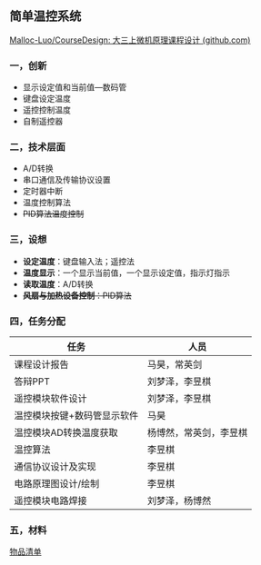 ## 简单温控系统

[Malloc-Luo/CourseDesign: 大三上微机原理课程设计 (github.com)](https://github.com/Malloc-Luo/CourseDesign)

### 一，创新

*   显示设定值和当前值—数码管
*   键盘设定温度
*   遥控控制温度
*   自制遥控器

### 二，技术层面

*   A/D转换
*   串口通信及传输协议设置
*   定时器中断
*   温度控制算法
*   ~~PID算法温度控制~~

### 三，设想

*   **设定温度**：键盘输入法；遥控法
*   **温度显示**：一个显示当前值，一个显示设定值，指示灯指示
*   **读取温度**：A/D转换
*   ~~**风扇与加热设备控制**：PID算法~~

### 四，任务分配

| 任务                        | 人员                   |
| --------------------------- | ---------------------- |
| 课程设计报告                | 马昊，常英剑           |
| 答辩PPT                     | 刘梦泽，李昱棋         |
| 遥控模块软件设计            | 刘梦泽，李昱棋         |
| 温控模块按键+数码管显示软件 | 马昊                   |
| 温控模块AD转换温度获取      | 杨博然，常英剑，李昱棋 |
| 温控算法                    | 李昱棋                 |
| 通信协议设计及实现          | 李昱棋                 |
| 电路原理图设计/绘制         | 李昱棋                 |
| 遥控模块电路焊接            | 刘梦泽，杨博然         |

### 五，材料

[物品清单](https://docs.qq.com/sheet/DU2lkakxWcFdqTlZT?tab=BB08J2)

